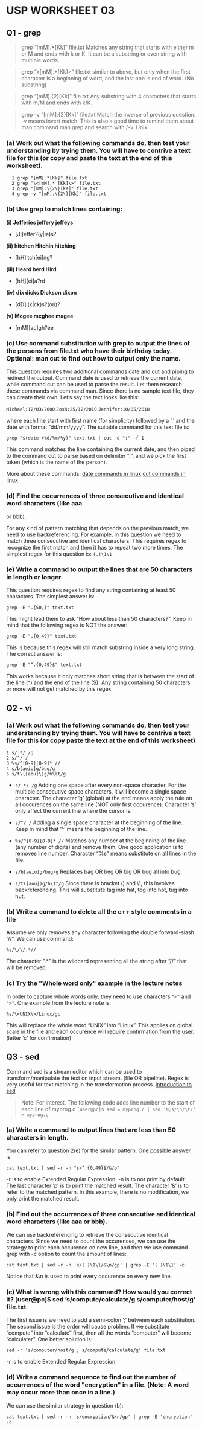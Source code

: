 # USP WORKSHEET 03


## Q1 - grep
> grep “[mM].*[Kk]” file.txt Matches any string that starts with either m or M and ends with k or K. It can be a substring or even string with multiple words.

> grep ”<[mM].*[Kk]>” file.txt similar to above, but only when the first character is a beginning of word, and the last one is end of word. (No substring)

> grep “[mM].{2}[Kk]” file.txt Any substring with 4 characters that starts with m/M and ends with k/K.

> grep -v “[mM].{2}[Kk]” file.txt Match the inverse of previous question. -v means invert match. This is also a good time to remind them about man command man grep and search with /-v. Unix


### (a) Work out what the following commands do, then test your understanding by trying them. You will have to contrive a text file for this (or copy and paste the text at the end of this worksheet).

```
  1 grep "[mM].*[Kk]" file.txt
  2 grep "\<[mM].* [Kk]\>" file.txt
  3 grep "[mM].\{2\}[kK]" file.txt
  4 grep -v "[mM].\{2\}[Kk]" file.txt
  ```


### (b) Use grep to match lines containing:

**(i) Jefferies jeffery jeffeys**
- [Jj]effer?(y|ie)s?

**(ii) hitchen Hitchin hitching**
- [hH]itch[ei]ng?

**(iii) Heard herd Hird**
- [hH][ei]a?rd
  
**(iv) dix dicks Dickson dixon**
- [dD]i(x|ck)s?(on)?

**(v) Mcgee mcghee magee**
- [mM][ac]gh?ee


### (c) Use command substitution with grep to output the lines of the persons from file.txt who have their birthday today. Optional: man cut to find out how to output only the name.

This question requires two additional commands date and cut and piping to redirect the output. Command date is used to retrieve the current date, while command cut can be used to parse the result. Let them research these commands via command man. Since there is no sample text file, they can create their own. Let’s say the text looks like this:

`Michael:12/03/2000` `Josh:25/12/2010` `Jennifer:10/05/2018`

where each line start with first name (for simplicity) followed by a ’:’ and the date with format “dd/mm/yyyy”. The suitable command for this text file is:

`grep "$(date +%d/%m/%y)" text.txt | cut -d ":" -f 1`

This command matches the line containing the current date, and then piped to the command cut to parse based on delimiter ”:”, and we pick the first token (which is the name of the person). 

More about these commands: 
[date commands in linux](https://www.geeksforgeeks.org/date-command-linux-examples/) 
[cut commands in linux](https://www.geeksforgeeks.org/cut-command-linux-examples/)


### (d) Find the occurrences of three consecutive and identical word characters (like aaa
or bbb).

For any kind of pattern matching that depends on the previous match, we need to use backreferencing. For example, in this question we need to match three consecutive and identical characters. This requires regex to recognize the first match and then it has to repeat two more times. The simplest regex for this question is: `(.)\1\1`


### (e) Write a command to output the lines that are 50 characters in length or longer.

This question requires regex to find any string containing at least 50 characters. The simplest answer is:

`grep -E ".{50,}" text.txt`

This might lead them to ask “How about less than 50 characters?”. Keep in mind that the following regex is NOT the answer:

`grep -E ".{0,49}" text.txt`

This is because this regex will still match substring inside a very long string. The correct answer is:

`grep -E "^.{0,49}$" text.txt`

This works because it only matches short string that is between the start of the line (^) and the end of the line ($). Any string containing 50 characters or more will not get matched by this regex.



## Q2 - vi

### (a) Work out what the following commands do, then test your understanding by trying them. You will have to contrive a text file for this (or copy paste the text at the end of this worksheet)
```
1 s/ */ /g
2 s/^/ /
3 %s/^[0-9][0-9]* //
4 s/b[aeio]g/bug/g
5 s/t\([aou]\)g/h\lt/g
```

- `s/ */ /g`
Adding one space after every non-space character. For the multiple consecutive space characters, it will become a single space character. The character ’g’ (global) at the end means apply the rule on all occurences on the same line (NOT only first occurence). Character ’s’ only affect the current line where the cursor is.

- `s/^/ /`
Adding a single space character at the beginning of the line. Keep in mind that ’^’ means the beginning of the line.

- `%s/^[0-9][0-9]* //`
Matches any number at the beginning of the line (any number of digits) and remove them. One good application is to removes line number. Character “%s” means substitute on all lines in the file.

- `s/b[aeio]g/bug/g`
Replaces bag OR beg OR big OR bog all into bug.

- `s/t([aou])g/h\1t/g`
Since there is bracket () and \1, this involves backreferencing. This will substitute tag into hat, tog into hot, tug into hut.


### (b) Write a command to delete all the c++ style comments in a file

Assume we only removes any character following the double forward-slash ”//”. We can use command:

`%s/\/\/.*//`

The character ”.*” is the wildcard representing all the string after ”//” that will be removed.


### (c) Try the "Whole word only" example in the lecture notes

In order to capture whole words only, they need to use characters `"<"` and `">"`. One example from the lecture note is:

`%s/\<UNIX\>/Linux/gc`

This will replace the whole word “UNIX” into “Linux”. This applies on global scale in the file and each occurence will require confirmation from the user. (letter ’c’ for confirmation)



## Q3 - sed
Command sed is a stream editor which can be used to transform/manipulate the text on input stream. (file OR pipeline). Regex is very useful for text matching in the transformation process.
[introduction to sed](https://www.grymoire.com/Unix/Sed.html)

> Note: For interest. The following code adds line number to the start of each line
of myprog.c
> `[user@pc]$ sed = myprog.c | sed ’N;s/\n/\t/’ > myprog.c`

### (a) Write a command to output lines that are less than 50 characters in length.

You can refer to question 2(e) for the similar pattern. One possible answer is:

`cat text.txt | sed -r -n "s/^.{0,49}$/&/p"`

-r is to enable Extended Regular Expression. -n is to not print by default. The last character ’p’ is to print the matched result. The character ’&’ is to refer to the matched pattern. In this example, there is no modification, we only print the matched result.


### (b) Find out the occurrences of three consecutive and identical word characters (like aaa or bbb).

We can use backreferencing to retrieve the consecutive identical characters. Since we need to count the occurences, we can use the strategy to print each occurence on new line, and then we use command grep with -c option to count the amount of lines:

`cat text.txt | sed -r -n 's/(.)\1\1/&\n/gp' | grep -E '(.)\1\1' -c`

Notice that &\n is used to print every occurence on every new line.


### (c) What is wrong with this command? How would you correct it? [user@pc]$ sed ’s/compute/calculate/g s/computer/host/g’ file.txt

The first issue is we need to add a semi-colon ’;’ between each substitution. The second issue is the order will cause problem. If we substitute “compute” into “calculate” first, then all the words “computer” will become “calculater”. One better solution is:

`sed -r 's/computer/host/g ; s/compute/calculate/g' file.txt`

-r is to enable Extended Regular Expression.

### (d) Write a command sequence to find out the number of occurrences of the word "encryption" in a file. (Note: A word may occur more than once in a line.)

We can use the similar strategy in question (b):

`cat text.txt | sed -r -n 's/encryption/&\n/gp' | grep -E 'encryption' -c`

